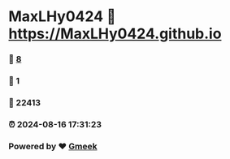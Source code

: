 # MaxLHy0424 :link: https://MaxLHy0424.github.io 
### :page_facing_up: [8](https://MaxLHy0424.github.io/tag.html) 
### :speech_balloon: 1 
### :hibiscus: 22413 
### :alarm_clock: 2024-08-16 17:31:23 
### Powered by :heart: [Gmeek](https://github.com/Meekdai/Gmeek)

